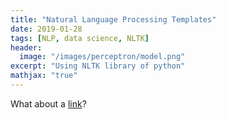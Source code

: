 ```yaml
---
title: "Natural Language Processing Templates"
date: 2019-01-28
tags: [NLP, data science, NLTK]
header:
  image: "/images/perceptron/model.png"
excerpt: "Using NLTK library of python"
mathjax: "true"
---
```




What about a [link](https://github.com/bhrt-sharma/Natural-language-Processing---NLTK-python-)?



